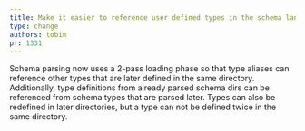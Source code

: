 ```yaml
---
title: Make it easier to reference user defined types in the schema language
type: change
authors: tobim
pr: 1331
---
```


Schema parsing now uses a 2-pass loading phase so that type aliases can
reference other types that are later defined in the same directory.
Additionally, type definitions from already parsed schema dirs can be referenced
from schema types that are parsed later. Types can also be redefined in later
directories, but a type can not be defined twice in the same directory.
